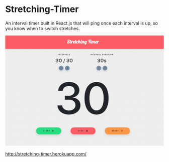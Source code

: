 # Stretching-Timer
An interval timer built in React.js that will ping once each interval is up, so you know when to switch stretches.

![Stretching Timer screenshot](/public/timer2.png)

http://stretching-timer.herokuapp.com/
